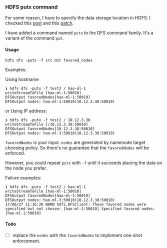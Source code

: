 ### HDFS putx command

For some reason, I have to specify the data storage location in HDFS. I checked
this [post](https://stackoverflow.com/questions/32779439/how-to-let-the-hdfss-replica-blocks-position-be-set-by-myself)
and this [patch](https://issues.apache.org/jira/browse/HDFS-2576).

I have added a command named `putx` to the DFS command family. It's a variant of 
the command `put`.

#### Usage

```shell
hdfs dfs -putx -f src dst favored_nodes
```

Examples:

Using hostname
```shell
❯ hdfs dfs -putx -f test2 / hao-ml-1
writeStreamToFile [hao-ml-1:50010]
DFSOutput favoredNodes[hao-ml-1:50010]
DFSOutput nodes: hao-ml-1:50010(10.12.3.40:50010)
```

or Using IP address:

```shell
❯ hdfs dfs -putx -f test2 / 10.12.3.38
writeStreamToFile [/10.12.3.38:50010]
DFSOutput favoredNodes[10.12.3.38:50010]
DFSOutput nodes: hao-ml-3:50010(10.12.3.38:50010)
```

`favoredNodes` is your input. `nodes` are generated by namenode target choosing 
policy. So there's no guarantee that the `favoredNodes` will be enforced.

However, you could repeat `putx` with `-f` until it succeeds placing the data on 
the node you prefer. 

Failure examples:

```shell
❯ hdfs dfs -putx -f test2 / hao-ml-1
writeStreamToFile [hao-ml-1:50010]
DFSOutput favoredNodes[hao-ml-1:50010]
DFSOutput nodes: hao-ml-3:50010(10.12.3.38:50010)
17/06/27 11:16:20 WARN hdfs.DFSClient: These favored nodes were specified but not chosen: [hao-ml-1:50010] Specified favored nodes: [hao-ml-1:50010]
```

#### Todo

- [ ] replace the `nodes` with the `favoredNodes` to implement one-shot enforcement. 
